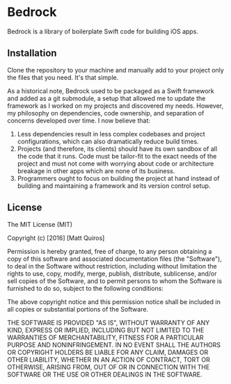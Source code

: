 # Bedrock

Bedrock is a library of boilerplate Swift code for building iOS apps.

## Installation

Clone the repository to your machine and manually add to your project only the files that you need. It's that simple.

As a historical note, Bedrock used to be packaged as a Swift framework and added as a git submodule, a setup that allowed me to update the framework as I worked on my projects and discovered my needs. However, my philosophy on dependencies, code ownership, and separation of concerns developed over time. I now believe that:

1. Less dependencies result in less complex codebases and project configurations, which can also dramatically reduce build times.
2. Projects (and therefore, its clients) should have its own sandbox of all the code that it runs. Code must be tailor-fit to the exact needs of the project and must not come with worrying about code or architecture breakage in other apps which are none of its business.
3. Programmers ought to focus on building the project at hand instead of building and maintaining a framework and its version control setup.

## License

The MIT License (MIT)

Copyright (c) [2016] [Matt Quiros]

Permission is hereby granted, free of charge, to any person obtaining a copy
of this software and associated documentation files (the "Software"), to deal
in the Software without restriction, including without limitation the rights
to use, copy, modify, merge, publish, distribute, sublicense, and/or sell
copies of the Software, and to permit persons to whom the Software is
furnished to do so, subject to the following conditions:

The above copyright notice and this permission notice shall be included in all
copies or substantial portions of the Software.

THE SOFTWARE IS PROVIDED "AS IS", WITHOUT WARRANTY OF ANY KIND, EXPRESS OR
IMPLIED, INCLUDING BUT NOT LIMITED TO THE WARRANTIES OF MERCHANTABILITY,
FITNESS FOR A PARTICULAR PURPOSE AND NONINFRINGEMENT. IN NO EVENT SHALL THE
AUTHORS OR COPYRIGHT HOLDERS BE LIABLE FOR ANY CLAIM, DAMAGES OR OTHER
LIABILITY, WHETHER IN AN ACTION OF CONTRACT, TORT OR OTHERWISE, ARISING FROM,
OUT OF OR IN CONNECTION WITH THE SOFTWARE OR THE USE OR OTHER DEALINGS IN THE
SOFTWARE.

